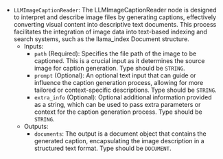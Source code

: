 - `LLMImageCaptionReader`: The LLMImageCaptionReader node is designed to interpret and describe image files by generating captions, effectively converting visual content into descriptive text documents. This process facilitates the integration of image data into text-based indexing and search systems, such as the llama_index Document structure.
    - Inputs:
        - `path` (Required): Specifies the file path of the image to be captioned. This is a crucial input as it determines the source image for caption generation. Type should be `STRING`.
        - `prompt` (Optional): An optional text input that can guide or influence the caption generation process, allowing for more tailored or context-specific descriptions. Type should be `STRING`.
        - `extra_info` (Optional): Optional additional information provided as a string, which can be used to pass extra parameters or context for the caption generation process. Type should be `STRING`.
    - Outputs:
        - `documents`: The output is a document object that contains the generated caption, encapsulating the image description in a structured text format. Type should be `DOCUMENT`.
